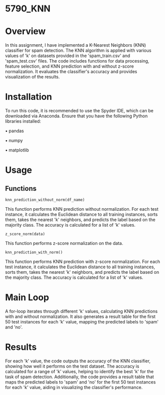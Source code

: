 # 5790_KNN
# Overview
In this assignment, I have implemented a K-Nearest Neighbors (KNN) classifier for spam detection. The KNN algorithm is applied with various values of 'k' on datasets provided in the 'spam_train.csv' and 'spam_test.csv' files. The code includes functions for data processing, feature selection, and KNN prediction with and without z-score normalization. It evaluates the classifier's accuracy and provides visualization of the results.
# Installation
To run this code, it is recommended to use the Spyder IDE, which can be downloaded via Anaconda. Ensure that you have the following Python libraries installed:

• pandas

• numpy

• matplotlib

# Usage
## Functions
`knn_prediction_without_norm(df_name)`

This function performs KNN prediction without normalization. For each test instance, it calculates the
Euclidean distance to all training instances, sorts them, takes the nearest 'k' neighbors, and predicts
the label based on the majority class. The accuracy is calculated for a list of 'k' values.

`z_score_norm(data)`

This function performs z-score normalization on the data.

`knn_prediction_with_norm()`

This function performs KNN prediction with z-score normalization. For each test instance, it calculates the Euclidean distance to all training instances, sorts them, takes the nearest 'k' neighbors, and predicts the label based on the majority class. The accuracy is calculated for a list of 'k' values.
# Main Loop
A for-loop iterates through different 'k' values, calculating KNN predictions with and without normalization. It also generates a result table for the first 50 test instances for each 'k' value, mapping the predicted labels to 'spam' and 'no'.
# Results
For each 'k' value, the code outputs the accuracy of the KNN classifier, showing how well it performs on the test dataset. The accuracy is calculated for a range of 'k' values, helping to identify the best 'k' for the task of spam detection. Additionally, the code provides a result table that maps the predicted labels to 'spam' and 'no' for the first 50 test instances for each 'k' value, aiding in visualizing the classifier's performance.
